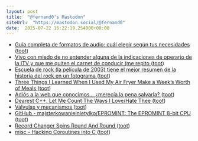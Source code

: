 ```yaml
---
layout: post
title:  "@fernand0's Mastodon"
siteUrl:  "https://mastodon.social/@fernand0"
date:  2025-07-22 16:22:19.254000+00:00
---
```

*  [Guía completa de formatos de audio: cuál elegir según tus necesidades ](https://wwwhatsnew.com/2025/07/05/guia-completa-de-formatos-de-audio-cual-elegir-segun-tus-necesidades) ([toot](https://mastodon.social/@fernand0/114897802969350080))
*  [Vivo con miedo de no entender alguna de la indicaciones de operario de la ITV y que me quiten el carnet de conducir (me repito ](https://mastodon.social/@fernand0/114897749658279490) ([toot](https://mastodon.social/@fernand0/114897749658279490))
*  [Escuela de rock (la película de 2003) tiene el mejor resumen de la historia del rock en un fotograma ](https://www.microsiervos.com/archivo/musica/escuela-de-rock-pelicula-2003-mejor-resumen-historia-del-rock-en-un-fotograma.htm) ([toot](https://mastodon.social/@fernand0/114897612437219891))
*  [Three Things I Learned When I Used My Air Fryer Make a Week’s Worth of Meals ](https://lifehacker.com/food-drink/three-things-i-learned-when-i-cooked-a-week-of-meals-in-my-air-frye) ([toot](https://mastodon.social/@fernand0/114897257010325612))
*  [Adiós a la web que conocimos… ¿merecía la pena salvarla? ](https://www.enriquedans.com/2025/07/adios-a-la-web-que-conocimos-merecia-la-pena-salvarla.htm) ([toot](https://mastodon.social/@fernand0/114896555519174062))
*  [Dearest C++, Let Me Count The Ways I Love/Hate Thee ](https://hackaday.com/2025/07/11/dearest-c-let-me-count-the-ways-i-love-hate-thee) ([toot](https://mastodon.social/@fernand0/114896491406767272))
*  [Válvulas y mecanismos  ](https://www.flickr.com/photos/fernand0/54636735089/) ([toot](https://mastodon.social/@fernand0/114896466789997535))
*  [GitHub - majsterkowanieinietylko/EPROMINT: The EPROMINT 8-bit CPU ](https://github.com/majsterkowanieinietylko/EPROMINT/tree/mai) ([toot](https://mastodon.social/@fernand0/114896262102025991))
*  [Record Changer Spins Round And Round ](https://hackaday.com/2025/07/14/record-changer-spins-round-and-round) ([toot](https://mastodon.social/@fernand0/114895971879638424))
*  [misc  - Hacking Coroutines into C ](https://wiomoc.de/misc/posts/hacking_coroutines_into_c.htm) ([toot](https://mastodon.social/@fernand0/114894227498761582))
